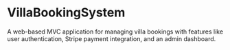 # VillaBookingSystem
A web-based MVC application for managing villa bookings with features like user authentication, Stripe payment integration, and an admin dashboard.
